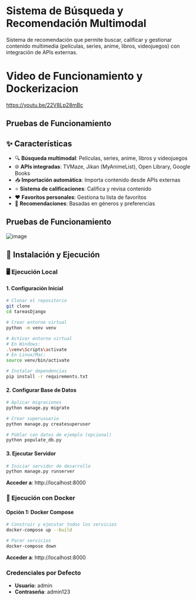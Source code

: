 
# Sistema de Búsqueda y Recomendación Multimodal

Sistema de recomendación que permite buscar, calificar y gestionar contenido multimedia (películas, series, anime, libros, videojuegos) con integración de APIs externas.

# Video de Funcionamiento y Dockerizacion
https://youtu.be/22V8Lp28mBc

## Pruebas de Funcionamiento



## ✨ Características

- 🔍 **Búsqueda multimodal**: Películas, series, anime, libros y videojuegos
- 🌐 **APIs integradas**: TVMaze, Jikan (MyAnimeList), Open Library, Google Books
- 📥 **Importación automática**: Importa contenido desde APIs externas
- ⭐ **Sistema de calificaciones**: Califica y revisa contenido
- ❤️ **Favoritos personales**: Gestiona tu lista de favoritos
- 🎯 **Recomendaciones**: Basadas en géneros y preferencias

## Pruebas de Funcionamiento

![image](https://github.com/user-attachments/assets/3cdc9b49-b611-4ac6-9570-96fd000b695a)




## 🚀 Instalación y Ejecución

### 🖥️ Ejecución Local

#### 1. Configuración Inicial

```bash
# Clonar el repositorio
git clone 
cd tareasDjango

# Crear entorno virtual
python -m venv venv

# Activar entorno virtual
# En Windows:
.\venv\Scripts\activate
# En Linux/Mac:
source venv/bin/activate

# Instalar dependencias
pip install -r requirements.txt
```

#### 2. Configurar Base de Datos

```bash
# Aplicar migraciones
python manage.py migrate

# Crear superusuario
python manage.py createsuperuser

# Poblar con datos de ejemplo (opcional)
python populate_db.py
```

#### 3. Ejecutar Servidor

```bash
# Iniciar servidor de desarrollo
python manage.py runserver

```

**Acceder a**: http://localhost:8000

### 🐳 Ejecución con Docker

#### Opción 1: Docker Compose

```bash
# Construir y ejecutar todos los servicios
docker-compose up --build

# Parar servicios
docker-compose down
```

**Acceder a**: http://localhost:8000

### Credenciales por Defecto

- **Usuario**: admin
- **Contraseña**: admin123


